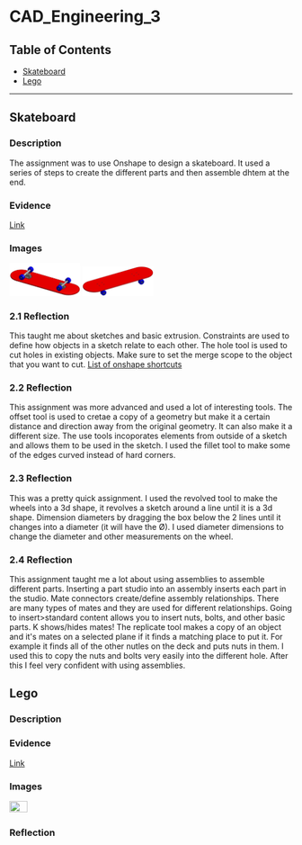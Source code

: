 # CAD_Engineering_3

## Table of Contents
* [Skateboard](#Skateboard)
* [Lego](#Lego)
---

## Skateboard

### Description
The assignment was to use Onshape to design a skateboard. It used a series of steps to create the different parts and then assemble dhtem at the end.

### Evidence
<a href="https://cvilleschools.onshape.com/documents/288675728f45857f89d27cd0/w/37056636cad008ce294aa947/e/01700fa2b637d8478c93058f?renderMode=0&uiState=6169d83a4f1cb46215ff38fc">Link</a>

### Images
<img src="https://github.com/jconkli07/CAD_Engineering_3/blob/a18137ad70eacfc7766029234b27d21cc0639b5a/Files/skateboard_bottom.PNG" width="25%" height="25%"/>
<img src="https://github.com/jconkli07/CAD_Engineering_3/blob/03f45904b6f695aeb3ec011015b26b0a9300589c/Files/skateboard_top.PNG " width="25%" height="25%"/>

### 2.1 Reflection
This taught me about sketches and basic extrusion. Constraints are used to define how objects in a sketch relate to each other. The hole tool is used to cut holes in existing objects. Make sure to set the merge scope to the object that you want to cut. <a href="https://www.onshape.com/en/resource-center/tech-tips/tech-tip-keyboard-shortcuts">List of onshape shortcuts</a>

### 2.2 Reflection
This assignment was more advanced and used a lot of interesting tools. The offset tool is used to cretae a copy of a geometry but make it a certain distance and direction away from the original geometry. It can also make it a different size. The use tools incoporates elements from outside of a sketch and allows them to be used in the sketch. I used the fillet tool to make some of the edges curved instead of hard corners.

### 2.3 Reflection
This was a pretty quick assignment. I used the revolved tool to make the wheels into a 3d shape, it revolves a sketch around a line until it is a 3d shape. Dimension diameters by dragging the box below the 2 lines until it changes into a diameter (it will have the Ø). I used diameter dimensions to change the diameter and other measurements on the wheel.

### 2.4 Reflection
This assignment taught me a lot about using assemblies to assemble different parts. Inserting a part studio into an assembly inserts each part in the studio. Mate connectors create/define assembly relationships. There are many types of mates and they are used for different relationships. Going to insert>standard content allows you to insert nuts, bolts, and other basic parts. K shows/hides mates! The replicate tool makes a copy of an object and it's mates on a selected plane if it finds a matching place to put it. For example it finds all of the other nutles on the deck and puts nuts in them. I used this to copy the nuts and bolts very easily into the different hole. After this I feel very confident with using assemblies.

## Lego

### Description


### Evidence
<a href="https://cvilleschools.onshape.com/documents/288675728f45857f89d27cd0/w/37056636cad008ce294aa947/e/01700fa2b637d8478c93058f?renderMode=0&uiState=6169d83a4f1cb46215ff38fc">Link</a>

### Images
<img src="" width="25%" height="25%"/>

### Reflection
